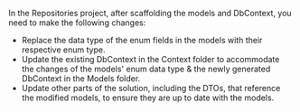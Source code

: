 ﻿In the Repositories project, after scaffolding the models and DbContext, you need to make the following changes:

- Replace the data type of the enum fields in the models with their respective enum type.
- Update the existing DbContext in the Context folder to accommodate the changes of the models' enum data type & the newly generated DbContext in the Models folder.
- Update other parts of the solution, including the DTOs, that reference the modified models, to ensure they are up to date with the models.